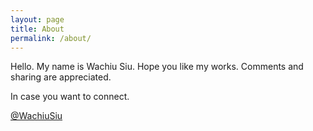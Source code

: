 ```yaml
---
layout: page
title: About
permalink: /about/
---
```


Hello. My name is Wachiu Siu. Hope you like my works. Comments and sharing are appreciated.

In case you want to connect.

[@WachiuSiu][twitter-link]

[twitter-link]: https://twitter.com/WachiuSiu

